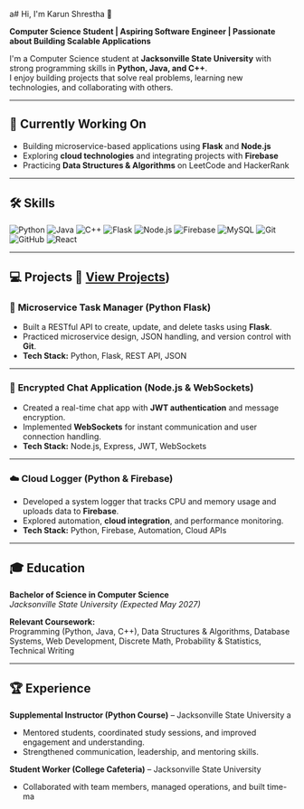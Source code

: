 a# Hi, I'm Karun Shrestha 👋

**Computer Science Student | Aspiring Software Engineer | Passionate about Building Scalable Applications**

I'm a Computer Science student at **Jacksonville State University** with strong programming skills in **Python, Java, and C++**.  
I enjoy building projects that solve real problems, learning new technologies, and collaborating with others.

---

## 🔭 Currently Working On
- Building microservice-based applications using **Flask** and **Node.js**
- Exploring **cloud technologies** and integrating projects with **Firebase**
- Practicing **Data Structures & Algorithms** on LeetCode and HackerRank

---

## 🛠 Skills

![Python](https://img.shields.io/badge/Python-3776AB?style=for-the-badge&logo=python&logoColor=white)
![Java](https://img.shields.io/badge/Java-007396?style=for-the-badge&logo=java&logoColor=white)
![C++](https://img.shields.io/badge/C++-00599C?style=for-the-badge&logo=c%2B%2B&logoColor=white)
![Flask](https://img.shields.io/badge/Flask-000000?style=for-the-badge&logo=flask&logoColor=white)
![Node.js](https://img.shields.io/badge/Node.js-339933?style=for-the-badge&logo=nodedotjs&logoColor=white)
![Firebase](https://img.shields.io/badge/Firebase-FFCA28?style=for-the-badge&logo=firebase&logoColor=black)
![MySQL](https://img.shields.io/badge/MySQL-4479A1?style=for-the-badge&logo=mysql&logoColor=white)
![Git](https://img.shields.io/badge/Git-F05032?style=for-the-badge&logo=git&logoColor=white)
![GitHub](https://img.shields.io/badge/GitHub-181717?style=for-the-badge&logo=github&logoColor=white)
![React](https://img.shields.io/badge/React-61DAFB?style=for-the-badge&logo=react&logoColor=black)

---

## 💻 Projects 🔗 [View Projects](https://github.com/kshres31/Projects))

### 🧩 **Microservice Task Manager (Python Flask)**
- Built a RESTful API to create, update, and delete tasks using **Flask**.
- Practiced microservice design, JSON handling, and version control with **Git**.
- **Tech Stack:** Python, Flask, REST API, JSON  

---

### 🔐 **Encrypted Chat Application (Node.js & WebSockets)**
- Created a real-time chat app with **JWT authentication** and message encryption.
- Implemented **WebSockets** for instant communication and user connection handling.
- **Tech Stack:** Node.js, Express, JWT, WebSockets  


---

### ☁️ **Cloud Logger (Python & Firebase)**
- Developed a system logger that tracks CPU and memory usage and uploads data to **Firebase**.
- Explored automation, **cloud integration**, and performance monitoring.
- **Tech Stack:** Python, Firebase, Automation, Cloud APIs  


---

## 🎓 Education
**Bachelor of Science in Computer Science**  
*Jacksonville State University (Expected May 2027)*  

**Relevant Coursework:**  
Programming (Python, Java, C++), Data Structures & Algorithms, Database Systems, Web Development, Discrete Math, Probability & Statistics, Technical Writing

---

## 🏆 Experience
**Supplemental Instructor (Python Course)** – Jacksonville State University  a
- Mentored students, coordinated study sessions, and improved engagement and understanding.  
- Strengthened communication, leadership, and mentoring skills.  

**Student Worker (College Cafeteria)** – Jacksonville State University  
- Collaborated with team members, managed operations, and built time-ma

